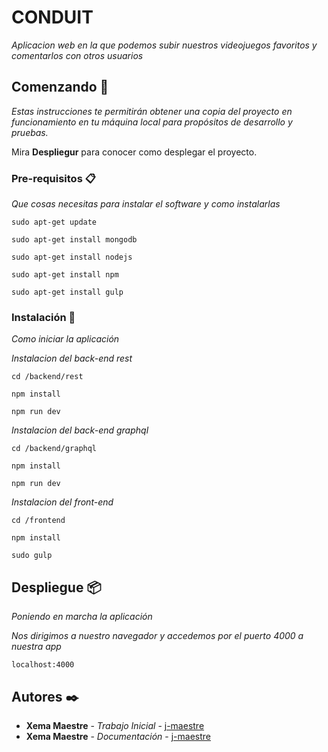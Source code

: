 # CONDUIT

_Aplicacion web en la que podemos subir nuestros videojuegos favoritos y comentarlos con otros usuarios_

## Comenzando 🚀

_Estas instrucciones te permitirán obtener una copia del proyecto en funcionamiento en tu máquina local para propósitos de desarrollo y pruebas._

Mira **Despliegur** para conocer como desplegar el proyecto.

### Pre-requisitos 📋

_Que cosas necesitas para instalar el software y como instalarlas_

```
sudo apt-get update
```
```
sudo apt-get install mongodb
```
```
sudo apt-get install nodejs
```
```
sudo apt-get install npm
```
```
sudo apt-get install gulp
```

### Instalación 🔧

_Como iniciar la aplicación_

_Instalacion del back-end rest_

```
cd /backend/rest
```

```
npm install
```

```
npm run dev
```

_Instalacion del back-end graphql_


```
cd /backend/graphql
```

```
npm install
```
```
npm run dev
```

_Instalacion del front-end_

```
cd /frontend
```
```
npm install
```
```
sudo gulp
```

## Despliegue 📦

_Poniendo en marcha la aplicación_

_Nos dirigimos a nuestro navegador y accedemos por el puerto 4000 a nuestra app_

```
localhost:4000
```




## Autores ✒️

* **Xema Maestre** - *Trabajo Inicial* - [j-maestre](https://github.com/j-maestre)
* **Xema Maestre** - *Documentación* - [j-maestre](https://github.com/j-maestre)